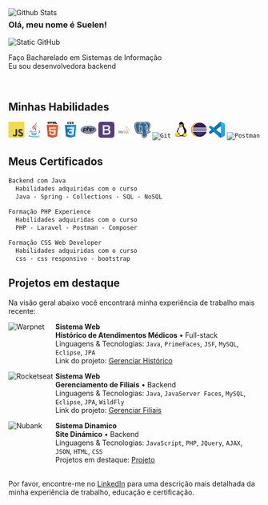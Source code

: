 <img align="left" src="https://github-readme-streak-stats.herokuapp.com/?user=suelenmedinape&theme=true&title_color=783c00&text_color=af552e&icon_color=783c00&bg_color=f8efd4&cache_seconds=2300" alt="Github Stats"/>

### Olá, meu nome é Suelen!

<img src="https://img.shields.io/static/v1?label=Overview&message=suelenmedinape&color=f8efd4&style=for-the-badge&logo=GitHub" alt="Static GitHub">

<p>Faço Bacharelado em Sistemas de Informação<br/> Eu sou desenvolvedora backend</p>  

<br/>
  
## Minhas Habilidades

<code><img height="32" src="https://raw.githubusercontent.com/github/explore/80688e429a7d4ef2fca1e82350fe8e3517d3494d/topics/javascript/javascript.png" alt="Javascript"/></code>
<code><img height="32" src="https://raw.githubusercontent.com/devicons/devicon/master/icons/java/java-original.svg" alt="Java"/></code>
<code><img height="32" src="https://raw.githubusercontent.com/github/explore/80688e429a7d4ef2fca1e82350fe8e3517d3494d/topics/html/html.png" alt="HTML5"/></code>
<code><img height="32" src="https://raw.githubusercontent.com/github/explore/80688e429a7d4ef2fca1e82350fe8e3517d3494d/topics/css/css.png" alt="CSS"/></code>
<code><img height="32" src="https://raw.githubusercontent.com/github/explore/80688e429a7d4ef2fca1e82350fe8e3517d3494d/topics/php/php.png" alt="PHP"/></code>
<code><img height="32" src="https://raw.githubusercontent.com/github/explore/80688e429a7d4ef2fca1e82350fe8e3517d3494d/topics/bootstrap/bootstrap.png" alt="Bootstrap"/></code>
<code><img height="32" src="https://raw.githubusercontent.com/github/explore/80688e429a7d4ef2fca1e82350fe8e3517d3494d/topics/mysql/mysql.png" alt="MySQL"/></code>
<code><img height="32" src="https://raw.githubusercontent.com/github/explore/80688e429a7d4ef2fca1e82350fe8e3517d3494d/topics/postgresql/postgresql.png" alt="PostegreSQL"/></code>
<code><img height="32" src="https://www.vectorlogo.zone/logos/git-scm/git-scm-icon.svg" alt="Git"/></code>
<code><img height="32" src="https://raw.githubusercontent.com/devicons/devicon/master/icons/linux/linux-original.svg" alt="Linux"/></code>
<code><img height="32" src="https://raw.githubusercontent.com/devicons/devicon/master/icons/eclipse/eclipse-original.svg" alt="Eclipse"/></code>
<code><img height="32" src="https://raw.githubusercontent.com/devicons/devicon/master/icons/vscode/vscode-original.svg" alt="VS Code"/></code>
<code><img height="32" src="https://www.vectorlogo.zone/logos/getpostman/getpostman-icon.svg" alt="Postman"/></code>

## Meus Certificados 
```
Backend com Java 
  Habilidades adquiridas com o curso
  Java - Spring - Collections - SQL - NoSQL
```
```
Formação PHP Experience   
  Habilidades adquiridas com o curso
  PHP - Laravel - Postman - Composer
```
```
Formação CSS Web Developer  
  Habilidades adquiridas com o curso
  css - css responsivo - bootstrap
``` 

## Projetos em destaque

Na visão geral abaixo você encontrará minha experiência de trabalho mais recente:

[<img align="left" height="94px" width="94px" alt="Warpnet" src="https://media.istockphoto.com/id/1319031310/pt/foto/doctor-writing-a-medical-prescription.jpg?s=2048x2048&w=is&k=20&c=QYA3MG66k6bTSGUY3QTJq1vWnR_3eCNl2qGajHWqu00="/>](https://www.spacex.com/)

**Sistema Web** \
**Histórico de Atendimentos Médicos** • Full-stack \
Linguagens & Tecnologias: `Java`, `PrimeFaces`, `JSF`, `MySQL`, `Eclipse`, `JPA`\
Link do projeto: [Gerenciar Histórico](https://github.com/suelenmedinape/projeto-JSF-gerenciar-historico)
<br/>

[<img align="left" height="94px" width="94px" alt="Rocketseat" src="https://media.istockphoto.com/id/517374252/pt/foto/edif%C3%ADcio-de-escrit%C3%B3rios-de-neg%C3%B3cios-em-londres-inglaterra.jpg?s=612x612&w=is&k=20&c=6A2RhVRA8tTw90_Thm59MlwKyRJYEIK_9MZ7FIIM0PE="/>](https://rocketseat.com.br/)

**Sistema Web** \
**Gerenciamento de Filiais** • Backend \
Linguagens & Tecnologias: `Java`, `JavaServer Faces`, `MySQL`, `Eclipse`, `JPA`, `WildFly`\
Link do projeto: [Gerenciar Filiais](https://github.com/suelenmedinape/projeto-JSF)
<br/>

[<img align="left" height="94px" width="94px" alt="Nubank" src="https://nubank.com.br/images/nu-icon.png?v=2"/>](https://nubank.com.br/)

**Sistema Dinamico** \
**Site Dinámico** • Backend \
Linguagens & Tecnologias: `JavaScript`, `PHP`, `JQuery`, `AJAX`, `JSON`, `HTML`, `CSS` \
Projetos em destaque: [Projeto](https://github.com/suelenmedinape/dinamyc-project)
<br/>
<br/>

Por favor, encontre-me no [LinkedIn](https://www.linkedin.com/in/suelen-medina-aa57872a3/) para uma descrição mais detalhada da minha experiência de trabalho, educação e certificação.
